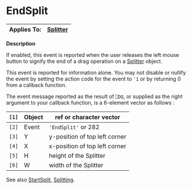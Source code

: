 




<h1 class="heading"><span class="name">EndSplit</span></h1>

| Applies To: | [Splitter](../a-z/splitter.md) |
| --- | ---  |


**Description**


If enabled, this event is reported when the user releases the left mouse button to signify the end of a drag operation on a [Splitter](../a-z/splitter.md) object.


This event is reported for information alone. You may not disable or nullify the event by setting the action code for the event to `¯1` or by returning 0 from a callback function.


The event message reported as the result of `⎕DQ`, or supplied as the right argument to your callback function, is a 6-element vector as follows :


| `[1]` | Object | ref or character vector |
| --- | --- | ---  |
| `[2]` | Event | `'EndSplit'` or 282 |
| `[3]` | Y | y-position of top left corner |
| `[4]` | X | x-position of top left corner |
| `[5]` | H | height of the Splitter |
| `[6]` | W | width of the Splitter |


See also [StartSplit](../a-z/startsplit.md), [Splitting](../a-z/splitting.md).



